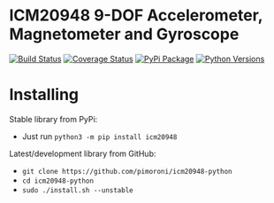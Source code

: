 # ICM20948 9-DOF Accelerometer, Magnetometer and Gyroscope

[![Build Status](https://shields.io/github/workflow/status/pimoroni/icm20948-python/Python%20Tests.svg)](https://github.com/pimoroni/icm20948-python/actions/workflows/test.yml)
[![Coverage Status](https://coveralls.io/repos/github/pimoroni/icm20948-python/badge.svg?branch=master)](https://coveralls.io/github/pimoroni/icm20948-python?branch=master)
[![PyPi Package](https://img.shields.io/pypi/v/icm20948.svg)](https://pypi.python.org/pypi/icm20948)
[![Python Versions](https://img.shields.io/pypi/pyversions/icm20948.svg)](https://pypi.python.org/pypi/icm20948)


# Installing

Stable library from PyPi:

* Just run `python3 -m pip install icm20948`

Latest/development library from GitHub:

* `git clone https://github.com/pimoroni/icm20948-python`
* `cd icm20948-python`
* `sudo ./install.sh --unstable`

